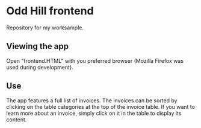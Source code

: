 # Odd Hill frontend
Repository for my worksample.

## Viewing the app
Open "frontend.HTML" with you preferred browser (Mozilla Firefox was used during development).

## Use
The app features a full list of invoices. The invoices can be sorted by clicking on the table categories
at the top of the invoice table. If you want to learn more about an invoice, simply click on it in the table to display
its content.
